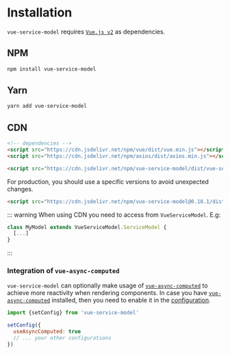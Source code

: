 # Installation

`vue-service-model` requires [`Vue.js v2`](https://vuejs.org/) as dependencies.

## NPM
```sh
npm install vue-service-model
```

## Yarn
```sh
yarn add vue-service-model
```

## CDN
```html
<!-- dependencies -->
<script src="https://cdn.jsdelivr.net/npm/vue/dist/vue.min.js"></script>
<script src="https://cdn.jsdelivr.net/npm/axios/dist/axios.min.js"></script>

<script src="https://cdn.jsdelivr.net/npm/vue-service-model/dist/vue-service-model.min.js"></script>
```

For production, you should use a specific versions to avoid unexpected changes.
```html
<script src="https://cdn.jsdelivr.net/npm/vue-service-model@0.18.1/dist/vue-service-model.min.js"></script>
```

::: warning
When using CDN you need to access from `VueServiceModel`. E.g:
```js
class MyModel extends VueServiceModel.ServiceModel {
  [...]
}
```
:::

### Integration of `vue-async-computed`

`vue-service-model` can optionally make usage of [`vue-async-computed`](https://github.com/foxbenjaminfox/vue-async-computed)
to achieve more reactivity when rendering components. In case you have [`vue-async-computed`](https://github.com/foxbenjaminfox/vue-async-computed)
installed, then you need to enable it in the [configuration](/guide/configuration.html#vue-async-computed).

```js
import {setConfig} from 'vue-service-model'

setConfig({
  useAsyncComputed: true
  // ... your other configurations
})
```
